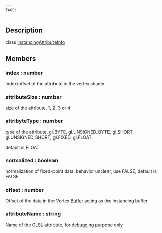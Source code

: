 ```yaml
---
TAGS:
---
```

## Description

class [InstancingAttributeInfo](/classes/3.1/InstancingAttributeInfo)



## Members

### index : number

Index/offset of the attribute in the vertex shader
### attributeSize : number

size of the attribute, 1, 2, 3 or 4
### attribyteType : number

type of the attribute, gl.BYTE, gl.UNSIGNED_BYTE, gl.SHORT, gl.UNSIGNED_SHORT, gl.FIXED, gl.FLOAT.

default is FLOAT
### normalized : boolean

normalization of fixed-point data. behavior unclear, use FALSE, default is FALSE
### offset : number

Offset of the data in the Vertex [Buffer](/classes/3.1/Buffer) acting as the instancing buffer
### attributeName : string

Name of the GLSL attribute, for debugging purpose only
